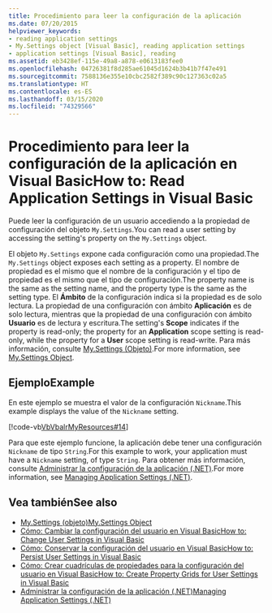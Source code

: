 ```yaml
---
title: Procedimiento para leer la configuración de la aplicación
ms.date: 07/20/2015
helpviewer_keywords:
- reading application settings
- My.Settings object [Visual Basic], reading application settings
- application settings [Visual Basic], reading
ms.assetid: eb3428ef-115e-49a8-a878-e0613183fee0
ms.openlocfilehash: 04726381f8d285ae61045d1624b3b41b7f47e491
ms.sourcegitcommit: 7588136e355e10cbc2582f389c90c127363c02a5
ms.translationtype: HT
ms.contentlocale: es-ES
ms.lasthandoff: 03/15/2020
ms.locfileid: "74329566"
---
```

# <a name="how-to-read-application-settings-in-visual-basic"></a><span data-ttu-id="90b09-102">Procedimiento para leer la configuración de la aplicación en Visual Basic</span><span class="sxs-lookup"><span data-stu-id="90b09-102">How to: Read Application Settings in Visual Basic</span></span>

<span data-ttu-id="90b09-103">Puede leer la configuración de un usuario accediendo a la propiedad de configuración del objeto `My.Settings`.</span><span class="sxs-lookup"><span data-stu-id="90b09-103">You can read a user setting by accessing the setting's property on the `My.Settings` object.</span></span>  
  
 <span data-ttu-id="90b09-104">El objeto `My.Settings` expone cada configuración como una propiedad.</span><span class="sxs-lookup"><span data-stu-id="90b09-104">The `My.Settings` object exposes each setting as a property.</span></span> <span data-ttu-id="90b09-105">El nombre de propiedad es el mismo que el nombre de la configuración y el tipo de propiedad es el mismo que el tipo de configuración.</span><span class="sxs-lookup"><span data-stu-id="90b09-105">The property name is the same as the setting name, and the property type is the same as the setting type.</span></span> <span data-ttu-id="90b09-106">El **Ámbito** de la configuración indica si la propiedad es de solo lectura. La propiedad de una configuración con ámbito **Aplicación** es de solo lectura, mientras que la propiedad de una configuración con ámbito **Usuario** es de lectura y escritura.</span><span class="sxs-lookup"><span data-stu-id="90b09-106">The setting's **Scope** indicates if the property is read-only; the property for an **Application** scope setting is read-only, while the property for a **User** scope setting is read-write.</span></span> <span data-ttu-id="90b09-107">Para más información, consulte [My.Settings (Objeto)](../../../../visual-basic/language-reference/objects/my-settings-object.md).</span><span class="sxs-lookup"><span data-stu-id="90b09-107">For more information, see [My.Settings Object](../../../../visual-basic/language-reference/objects/my-settings-object.md).</span></span>  
  
## <a name="example"></a><span data-ttu-id="90b09-108">Ejemplo</span><span class="sxs-lookup"><span data-stu-id="90b09-108">Example</span></span>  

 <span data-ttu-id="90b09-109">En este ejemplo se muestra el valor de la configuración `Nickname`.</span><span class="sxs-lookup"><span data-stu-id="90b09-109">This example displays the value of the `Nickname` setting.</span></span>  
  
 [!code-vb[VbVbalrMyResources#14](~/samples/snippets/visualbasic/VS_Snippets_VBCSharp/VbVbalrMyResources/VB/Form1.vb#14)]  
  
 <span data-ttu-id="90b09-110">Para que este ejemplo funcione, la aplicación debe tener una configuración `Nickname` de tipo `String`.</span><span class="sxs-lookup"><span data-stu-id="90b09-110">For this example to work, your application must have a `Nickname` setting, of type `String`.</span></span> <span data-ttu-id="90b09-111">Para obtener más información, consulte [Administrar la configuración de la aplicación (.NET)](/visualstudio/ide/managing-application-settings-dotnet).</span><span class="sxs-lookup"><span data-stu-id="90b09-111">For more information, see [Managing Application Settings (.NET)](/visualstudio/ide/managing-application-settings-dotnet).</span></span>  
  
## <a name="see-also"></a><span data-ttu-id="90b09-112">Vea también</span><span class="sxs-lookup"><span data-stu-id="90b09-112">See also</span></span>

- [<span data-ttu-id="90b09-113">My.Settings (objeto)</span><span class="sxs-lookup"><span data-stu-id="90b09-113">My.Settings Object</span></span>](../../../../visual-basic/language-reference/objects/my-settings-object.md)
- [<span data-ttu-id="90b09-114">Cómo: Cambiar la configuración del usuario en Visual Basic</span><span class="sxs-lookup"><span data-stu-id="90b09-114">How to: Change User Settings in Visual Basic</span></span>](../../../../visual-basic/developing-apps/programming/app-settings/how-to-change-user-settings.md)
- [<span data-ttu-id="90b09-115">Cómo: Conservar la configuración del usuario en Visual Basic</span><span class="sxs-lookup"><span data-stu-id="90b09-115">How to: Persist User Settings in Visual Basic</span></span>](../../../../visual-basic/developing-apps/programming/app-settings/how-to-persist-user-settings.md)
- [<span data-ttu-id="90b09-116">Cómo: Crear cuadrículas de propiedades para la configuración del usuario en Visual Basic</span><span class="sxs-lookup"><span data-stu-id="90b09-116">How to: Create Property Grids for User Settings in Visual Basic</span></span>](../../../../visual-basic/developing-apps/programming/app-settings/how-to-create-property-grids-for-user-settings.md)
- [<span data-ttu-id="90b09-117">Administrar la configuración de la aplicación (.NET)</span><span class="sxs-lookup"><span data-stu-id="90b09-117">Managing Application Settings (.NET)</span></span>](/visualstudio/ide/managing-application-settings-dotnet)
